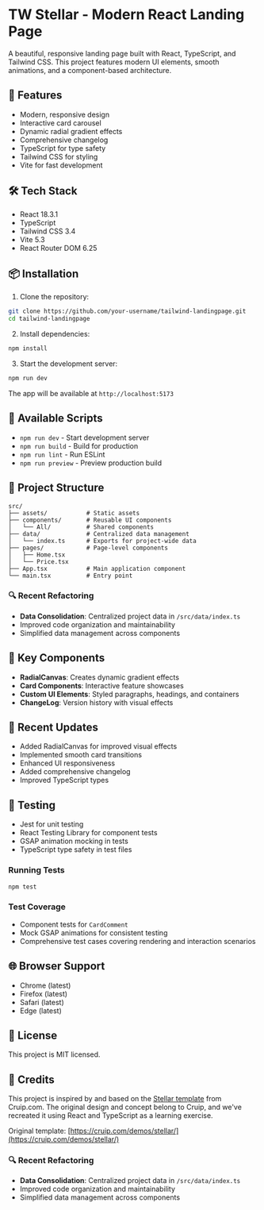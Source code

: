 # TW Stellar - Modern React Landing Page

A beautiful, responsive landing page built with React, TypeScript, and Tailwind CSS. This project features modern UI elements, smooth animations, and a component-based architecture.

## 🚀 Features

- Modern, responsive design
- Interactive card carousel
- Dynamic radial gradient effects
- Comprehensive changelog
- TypeScript for type safety
- Tailwind CSS for styling
- Vite for fast development

## 🛠️ Tech Stack

- React 18.3.1
- TypeScript
- Tailwind CSS 3.4
- Vite 5.3
- React Router DOM 6.25

## 📦 Installation

1. Clone the repository:
```bash
git clone https://github.com/your-username/tailwind-landingpage.git
cd tailwind-landingpage
```

2. Install dependencies:
```bash
npm install
```

3. Start the development server:
```bash
npm run dev
```

The app will be available at `http://localhost:5173`

## 🔧 Available Scripts

- `npm run dev` - Start development server
- `npm run build` - Build for production
- `npm run lint` - Run ESLint
- `npm run preview` - Preview production build

## 📁 Project Structure

```
src/
├── assets/           # Static assets
├── components/       # Reusable UI components
│   └── All/          # Shared components
├── data/             # Centralized data management
│   └── index.ts      # Exports for project-wide data
├── pages/            # Page-level components
│   ├── Home.tsx
│   └── Price.tsx
├── App.tsx           # Main application component
└── main.tsx          # Entry point
```

### 🔍 Recent Refactoring
- **Data Consolidation**: Centralized project data in `/src/data/index.ts`
- Improved code organization and maintainability
- Simplified data management across components

## 🎨 Key Components

- **RadialCanvas**: Creates dynamic gradient effects
- **Card Components**: Interactive feature showcases
- **Custom UI Elements**: Styled paragraphs, headings, and containers
- **ChangeLog**: Version history with visual effects

## 🔄 Recent Updates

- Added RadialCanvas for improved visual effects
- Implemented smooth card transitions
- Enhanced UI responsiveness
- Added comprehensive changelog
- Improved TypeScript types

## 🧪 Testing

- Jest for unit testing
- React Testing Library for component tests
- GSAP animation mocking in tests
- TypeScript type safety in test files

### Running Tests

```bash
npm test
```

### Test Coverage

- Component tests for `CardComment`
- Mock GSAP animations for consistent testing
- Comprehensive test cases covering rendering and interaction scenarios

## 🌐 Browser Support

- Chrome (latest)
- Firefox (latest)
- Safari (latest)
- Edge (latest)

## 📝 License

This project is MIT licensed.

## 🙏 Credits

This project is inspired by and based on the [Stellar template](https://cruip.com/demos/stellar/) from Cruip.com. The original design and concept belong to Cruip, and we've recreated it using React and TypeScript as a learning exercise.

Original template: [https://cruip.com/demos/stellar/](https://cruip.com/demos/stellar/)



### 🔍 Recent Refactoring
- **Data Consolidation**: Centralized project data in `/src/data/index.ts`
- Improved code organization and maintainability
- Simplified data management across components